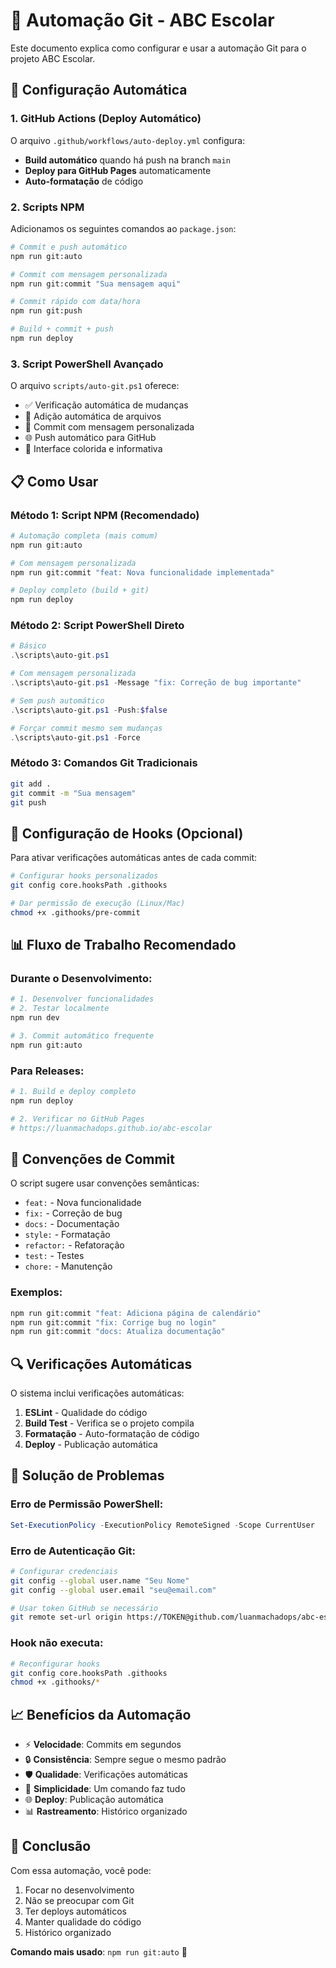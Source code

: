 # 🤖 Automação Git - ABC Escolar

Este documento explica como configurar e usar a automação Git para o projeto ABC Escolar.

## 🚀 Configuração Automática

### 1. GitHub Actions (Deploy Automático)

O arquivo `.github/workflows/auto-deploy.yml` configura:
- **Build automático** quando há push na branch `main`
- **Deploy para GitHub Pages** automaticamente
- **Auto-formatação** de código

### 2. Scripts NPM

Adicionamos os seguintes comandos ao `package.json`:

```bash
# Commit e push automático
npm run git:auto

# Commit com mensagem personalizada
npm run git:commit "Sua mensagem aqui"

# Commit rápido com data/hora
npm run git:push

# Build + commit + push
npm run deploy
```

### 3. Script PowerShell Avançado

O arquivo `scripts/auto-git.ps1` oferece:
- ✅ Verificação automática de mudanças
- 📁 Adição automática de arquivos
- 💾 Commit com mensagem personalizada
- 🌐 Push automático para GitHub
- 🎨 Interface colorida e informativa

## 📋 Como Usar

### Método 1: Script NPM (Recomendado)

```bash
# Automação completa (mais comum)
npm run git:auto

# Com mensagem personalizada
npm run git:commit "feat: Nova funcionalidade implementada"

# Deploy completo (build + git)
npm run deploy
```

### Método 2: Script PowerShell Direto

```powershell
# Básico
.\scripts\auto-git.ps1

# Com mensagem personalizada
.\scripts\auto-git.ps1 -Message "fix: Correção de bug importante"

# Sem push automático
.\scripts\auto-git.ps1 -Push:$false

# Forçar commit mesmo sem mudanças
.\scripts\auto-git.ps1 -Force
```

### Método 3: Comandos Git Tradicionais

```bash
git add .
git commit -m "Sua mensagem"
git push
```

## 🔧 Configuração de Hooks (Opcional)

Para ativar verificações automáticas antes de cada commit:

```bash
# Configurar hooks personalizados
git config core.hooksPath .githooks

# Dar permissão de execução (Linux/Mac)
chmod +x .githooks/pre-commit
```

## 📊 Fluxo de Trabalho Recomendado

### Durante o Desenvolvimento:
```bash
# 1. Desenvolver funcionalidades
# 2. Testar localmente
npm run dev

# 3. Commit automático frequente
npm run git:auto
```

### Para Releases:
```bash
# 1. Build e deploy completo
npm run deploy

# 2. Verificar no GitHub Pages
# https://luanmachadops.github.io/abc-escolar
```

## 🎯 Convenções de Commit

O script sugere usar convenções semânticas:

- `feat:` - Nova funcionalidade
- `fix:` - Correção de bug
- `docs:` - Documentação
- `style:` - Formatação
- `refactor:` - Refatoração
- `test:` - Testes
- `chore:` - Manutenção

### Exemplos:
```bash
npm run git:commit "feat: Adiciona página de calendário"
npm run git:commit "fix: Corrige bug no login"
npm run git:commit "docs: Atualiza documentação"
```

## 🔍 Verificações Automáticas

O sistema inclui verificações automáticas:

1. **ESLint** - Qualidade do código
2. **Build Test** - Verifica se o projeto compila
3. **Formatação** - Auto-formatação de código
4. **Deploy** - Publicação automática

## 🚨 Solução de Problemas

### Erro de Permissão PowerShell:
```powershell
Set-ExecutionPolicy -ExecutionPolicy RemoteSigned -Scope CurrentUser
```

### Erro de Autenticação Git:
```bash
# Configurar credenciais
git config --global user.name "Seu Nome"
git config --global user.email "seu@email.com"

# Usar token GitHub se necessário
git remote set-url origin https://TOKEN@github.com/luanmachadops/abc-escolar.git
```

### Hook não executa:
```bash
# Reconfigurar hooks
git config core.hooksPath .githooks
chmod +x .githooks/*
```

## 📈 Benefícios da Automação

- ⚡ **Velocidade**: Commits em segundos
- 🔒 **Consistência**: Sempre segue o mesmo padrão
- 🛡️ **Qualidade**: Verificações automáticas
- 📱 **Simplicidade**: Um comando faz tudo
- 🌐 **Deploy**: Publicação automática
- 📊 **Rastreamento**: Histórico organizado

## 🎉 Conclusão

Com essa automação, você pode:
1. Focar no desenvolvimento
2. Não se preocupar com Git
3. Ter deploys automáticos
4. Manter qualidade do código
5. Histórico organizado

**Comando mais usado**: `npm run git:auto` 🚀